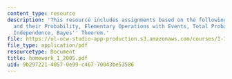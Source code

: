 ```yaml
---
content_type: resource
description: 'This resource includes assignments based on the following topics: Events
  and their Probability, Elementary Operations with Events, Total Probability Theorem,
  Independence, Bayes'' Theorem.'
file: https://ol-ocw-studio-app-production.s3.amazonaws.com/courses/1-151-probability-and-statistics-in-engineering-spring-2005/9b29722140570e99c46770043be53586_homework_1_2005.pdf
file_type: application/pdf
resourcetype: Document
title: homework_1_2005.pdf
uid: 9b297221-4057-0e99-c467-70043be53586
---
```

